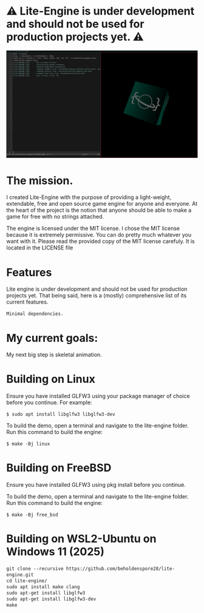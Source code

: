 # ⚠️ Lite-Engine is under development and should not be used for production projects yet. ⚠️

![cube_preview](./doc/img/cube_preview.png)

# The mission.
I created Lite-Engine with the purpose of providing a light-weight, extendable,
free and open source game engine for anyone and everyone. At the heart of the project
is the notion that anyone should be able to make a game for free with no strings
attached.

The engine is licensed under the MIT license. I chose the MIT license 
because it is extremely permissive. You can do pretty much whatever you want with it.
Please read the provided copy of the MIT license carefuly. It is located in the
LICENSE file

# Features
Lite engine is under development and should not be used for production projects yet.
That being said, here is a (mostly) comprehensive list of its current features.

    Minimal dependencies.

# My current goals:
My next big step is skeletal animation.

# Building on Linux
Ensure you have installed GLFW3 using your package manager of choice before you continue.
For example:
```
$ sudo apt install libglfw3 libglfw3-dev
```
To build the demo, open a terminal and navigate to the lite-engine folder.
Run this command to build the engine:
```
$ make -Bj linux
```
# Building on FreeBSD
Ensure you have installed GLFW3 using pkg install before you continue.

To build the demo, open a terminal and navigate to the lite-engine folder.
Run this command to build the engine:
```
$ make -Bj free_bsd
```
# Building on WSL2-Ubuntu on Windows 11 (2025)
```
git clone --recursive https://github.com/beholdenspore28/lite-engine.git
cd lite-engine/
sudo apt install make clang
sudo apt-get install libglfw3
sudo apt-get install libglfw3-dev
make
```
